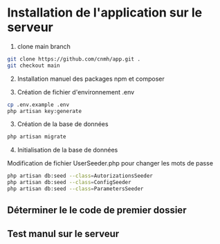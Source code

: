 # Installation de l'application sur le serveur 


1. clone main branch

```bash
git clone https://github.com/cnmh/app.git .
git checkout main
```

2. Installation manuel des packages npm et composer 


3. Création de fichier d'environnement .env

```bash
cp .env.example .env
php artisan key:generate
```

3. Création de la base de données 

```bash
php artisan migrate
```
4. Initialisation de la base de données 

<!-- TODO :  https://github.com/cnmh/app/issues/243 : Déploiement : Les mots de passe doit être privée -->

Modification de fichier UserSeeder.php pour changer les mots de passe

```bash
php artisan db:seed --class=AutorizationsSeeder
php artisan db:seed --class=ConfigSeeder
php artisan db:seed --class=ParametersSeeder
```

## Déterminer le le code de premier dossier 

<!-- TODO : ce code doit être configurable dans la partie root de l'application -->

## Test manul sur le serveur